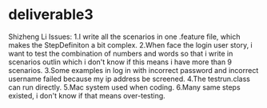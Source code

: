 # deliverable3
Shizheng Li
Issues:
1.I write all the scenarios in one .feature file, which makes the StepDefiniton a bit complex.
2.When face the login user story, i want to test the combination of numbers and words so that i write in scenarios outlin which i don't know if this means i have more than 9 scenarios.
3.Some examples in log in with incorrect password and incorrect username failed because my ip address be screened.
4.The testrun.class can run directly.
5.Mac system used when coding.
6.Many same steps existed, i don't know if that means over-testing.
